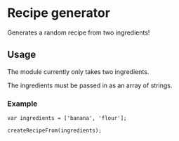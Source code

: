 # Recipe generator

Generates a random recipe from two ingredients!


## Usage

The module currently only takes two ingredients.

The ingredients must be passed in as an array of strings.

### Example

    var ingredients = ['banana', 'flour'];

    createRecipeFrom(ingredients);